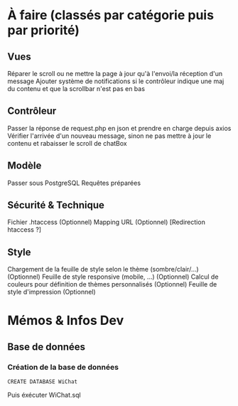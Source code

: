 # À faire (classés par catégorie puis par priorité)

## Vues
Réparer le scroll ou ne mettre la page à jour qu'à l'envoi/la réception d'un message
Ajouter système de notifications si le contrôleur indique une maj du contenu et que la scrollbar n'est pas en bas

## Contrôleur

Passer la réponse de request.php en json et prendre en charge depuis axios
Vérifier l'arrivée d'un nouveau message, sinon ne pas mettre à jour le contenu et rabaisser le scroll de chatBox

## Modèle

Passer sous PostgreSQL
Requêtes préparées

## Sécurité & Technique

Fichier .htaccess (Optionnel)
Mapping URL (Optionnel) [Redirection htaccess ?]

## Style

Chargement de la feuille de style selon le thème (sombre/clair/...) (Optionnel)
Feuille de style responsive (mobile, ...) (Optionnel)
Calcul de couleurs pour définition de thèmes personnalisés (Optionnel)
Feuille de style d'impression (Optionnel)

# Mémos & Infos Dev
## Base de données

### Création de la base de données
```
CREATE DATABASE WiChat
```
Puis éxécuter WiChat.sql
